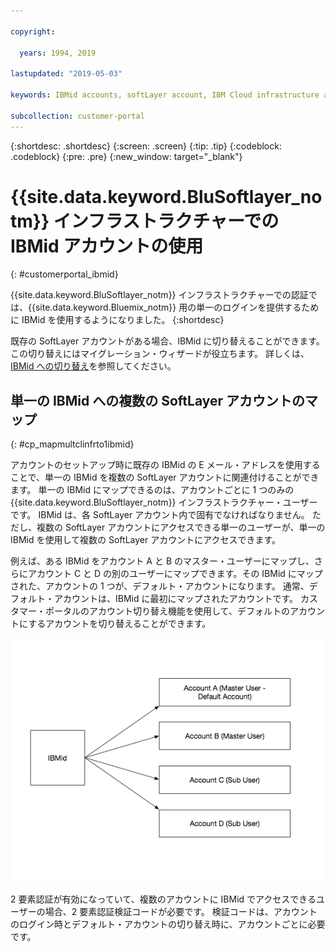 ```yaml
---

copyright:

  years: 1994, 2019

lastupdated: "2019-05-03"

keywords: IBMid accounts, softLayer account, IBM Cloud infrastructure authentication

subcollection: customer-portal
---
```


{:shortdesc: .shortdesc}
{:screen: .screen}
{:tip: .tip}
{:codeblock: .codeblock}
{:pre: .pre}
{:new_window: target="_blank"}

# {{site.data.keyword.BluSoftlayer_notm}} インフラストラクチャーでの IBMid アカウントの使用
{: #customerportal_ibmid}

{{site.data.keyword.BluSoftlayer_notm}} インフラストラクチャーでの認証では、{{site.data.keyword.Bluemix_notm}} 用の単一のログインを提供するために IBMid を使用するようになりました。
{:shortdesc}

既存の SoftLayer アカウントがある場合、IBMid に切り替えることができます。 この切り替えにはマイグレーション・ウィザードが役立ちます。 詳しくは、[IBMid への切り替え](/docs/account?topic=account-unifyingaccounts#switchtoIBMid)を参照してください。

## 単一の IBMid への複数の SoftLayer アカウントのマップ
{: #cp_mapmultclinfrto1ibmid}

アカウントのセットアップ時に既存の IBMid の E メール・アドレスを使用することで、単一の IBMid を複数の SoftLayer アカウントに関連付けることができます。 単一の IBMid にマップできるのは、アカウントごとに 1 つのみの {{site.data.keyword.BluSoftlayer_notm}} インフラストラクチャー・ユーザーです。 IBMid は、各 SoftLayer アカウント内で固有でなければなりません。 ただし、複数の SoftLayer アカウントにアクセスできる単一のユーザーが、単一の IBMid を使用して複数の SoftLayer アカウントにアクセスできます。

例えば、ある IBMid をアカウント A と B のマスター・ユーザーにマップし、さらにアカウント C と D の別のユーザーにマップできます。その IBMid にマップされた、アカウントの 1 つが、デフォルト・アカウントになります。 通常、デフォルト・アカウントは、IBMid に最初にマップされたアカウントです。 カスタマー・ポータルのアカウント切り替え機能を使用して、デフォルトのアカウントにするアカウントを切り替えることができます。

![単一の IBMid に対する複数の SoftLayer アカウント](images/ibmid-image.png)

2 要素認証が有効になっていて、複数のアカウントに IBMid でアクセスできるユーザーの場合、2 要素認証検証コードが必要です。 検証コードは、アカウントのログイン時とデフォルト・アカウントの切り替え時に、アカウントごとに必要です。

